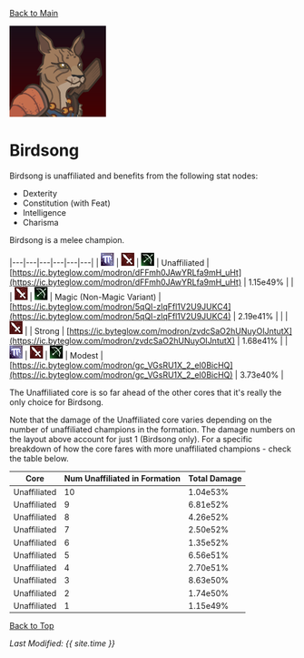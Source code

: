 [Back to Main](index.md)

![Birdsong Portrait](images/portraits/Birdsong.png)

# Birdsong

Birdsong is unaffiliated and benefits from the following stat nodes:

* Dexterity
* Constitution (with Feat)
* Intelligence
* Charisma

Birdsong is a melee champion.

|---|---|---|---|---|---|
| ![Magic Icon](images/magic.png) | ![Melee Icon](images/melee.png) | ![Ranged Icon](images/ranged.png) | Unaffiliated | [https://ic.byteglow.com/modron/dFFmh0JAwYRLfa9mH_uHt](https://ic.byteglow.com/modron/dFFmh0JAwYRLfa9mH_uHt) | 1.15e49% |
|   | ![Melee Icon](images/melee.png) | ![Ranged Icon](images/ranged.png) | Magic (Non-Magic Variant) | [https://ic.byteglow.com/modron/5qQI-zlqFfl1V2U9JUKC4](https://ic.byteglow.com/modron/5qQI-zlqFfl1V2U9JUKC4) | 2.19e41% |
|   | ![Melee Icon](images/melee.png) |   | Strong | [https://ic.byteglow.com/modron/zvdcSaO2hUNuyOIJntutX](https://ic.byteglow.com/modron/zvdcSaO2hUNuyOIJntutX) | 1.68e41% |
| ![Magic Icon](images/magic.png) | ![Melee Icon](images/melee.png) | ![Ranged Icon](images/ranged.png) | Modest | [https://ic.byteglow.com/modron/gc_VGsRU1X_2_eI0BicHQ](https://ic.byteglow.com/modron/gc_VGsRU1X_2_eI0BicHQ) | 3.73e40% |

The Unaffiliated core is so far ahead of the other cores that it's really the only choice for Birdsong.

Note that the damage of the Unaffiliated core varies depending on the number of unaffiliated champions in the formation. The damage numbers on the layout above account for just 1 (Birdsong only). For a specific breakdown of how the core fares with more unaffiliated champions - check the table below.

| Core | Num Unaffiliated in Formation | Total Damage |
|---|---|---|
| Unaffiliated | 10 | 1.04e53% |
| Unaffiliated | 9 | 6.81e52% |
| Unaffiliated | 8 | 4.26e52% |
| Unaffiliated | 7 | 2.50e52% |
| Unaffiliated | 6 | 1.35e52% |
| Unaffiliated | 5 | 6.56e51% |
| Unaffiliated | 4 | 2.70e51% |
| Unaffiliated | 3 | 8.63e50% |
| Unaffiliated | 2 | 1.74e50% |
| Unaffiliated | 1 | 1.15e49% |

[Back to Top](#top)

*Last Modified: {{ site.time }}*